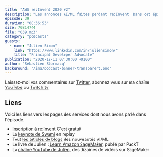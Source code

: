 ```yaml
---
title: "AWS re:Invent 2020 #2"
description: "Les annonces AI/ML faites pendant re:Invent: Dans cet épisode, nous résumons les annonces autour de l'apprentissage automatique (AI/ML) faites pendant la troisième keynote, présentée par SwamiSivasubramanian, le mardi 8/12 5pm CET. Cette année, re:Invent est en ligne et gratuit. Inscrivez-vous sur https://reinvent.awsevents.com/"
episode: 39
duration: "00:36:53"
size: 70814744
file: "039.mp3"
category: "podcasts"
guests:
  - name: "Julien Simon"
    link: "https://www.linkedin.com/in/juliensimon/"
    title: "Principal Developer Advocate"
publication: "2020-12-11 07:30:00 +0100"
author: "Sébastien Stormacq"
background: "/img/podcast-banner-transparent.png"
---
```


Laissez-moi vos commentaires sur [Twitter](https://twitter.com/sebsto), abonnez vous sur ma chaîne [YouTube](https://www.youtube.com/sebsto) ou [Twitch.tv](https://www.twitch.tv/sebAWS)

## Liens

Voici les liens vers les pages des services dont nous avons parlé dans l'épisode.

- [Inscription à re:Invent](https://reinvent.awsevents.com/) C'est gratuit
- La [keynote de Swami](https://virtual.awsevents.com/esearch/search?keyword=swami) en replay 
- Tout [les articles de blogs](https://aws.amazon.com/blogs/aws/category/artificial-intelligence/) des nouveautés AI/ML
- Le livre de Julien : [Learn Amazon SageMaker](https://www.packtpub.com/product/learn-amazon-sagemaker/9781800208919), publié par PackT
- La [chaîne YouTube de Julien](https://www.youtube.com/channel/UCVonoXm3SI_Q0ZNHd5JPawA), des dizaines de vidéos sur SageMaker